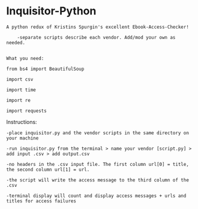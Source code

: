# Inquisitor-Python

	A python redux of Kristins Spurgin's excellent Ebook-Access-Checker!
  
    	-separate scripts describe each vendor. Add/mod your own as needed.
  
	
	What you need:  

	from bs4 import BeautifulSoup 

	import csv

	import time

	import re 

	import requests
  

Instructions:

	-place inquisitor.py and the vendor scripts in the same directory on your machine

	-run inquisitor.py from the terminal > name your vendor [script.py] > add input .csv > add output.csv

	-no headers in the .csv input file. The first column url[0] = title, the second column url[1] = url. 

	-the script will write the access message to the third column of the .csv

	-terminal display will count and display access messages + urls and titles for access failures

